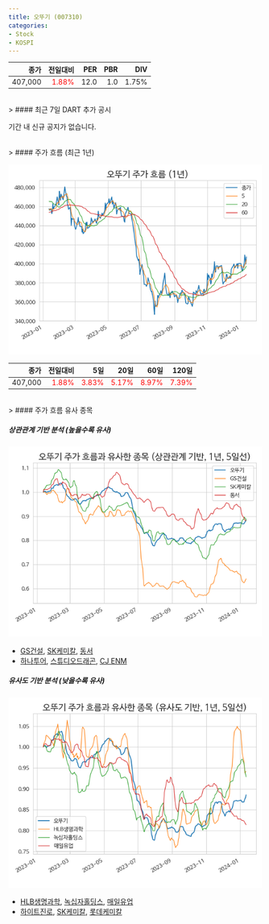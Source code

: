 ```yaml
---
title: 오뚜기 (007310)
categories:
- Stock
- KOSPI
---
```


|종가|전일대비|PER|PBR|DIV|
|---:|-------:|--:|--:|--:|
|407,000|<span style="color: red">1.88%</span>|12.0|1.0|1.75%|

<!-- more -->

<br>
> #### 최근 7일 DART 추가 공시

기간 내 신규 공지가 없습니다.

<br>
> #### 주가 흐름 (최근 1년)

![007310](/assets/images/stock/007310.png)

|종가|전일대비|5일|20일|60일|120일|
|---:|-------:|--:|---:|---:|----:|
|407,000|<span style="color: red">1.88%</span>|<span style="color: red">3.83%</span>|<span style="color: red">5.17%</span>|<span style="color: red">8.97%</span>|<span style="color: red">7.39%</span>|

<br>
> #### 주가 흐름 유사 종목

##### 상관관계 기반 분석 (높을수록 유사)
![007310](/assets/images/stock/007310_corr.png)
- [GS건설](/006360/), [SK케미칼](/285130/), [동서](/026960/)
- [하나투어](/039130/), [스튜디오드래곤](/253450/), [CJ ENM](/035760/)

##### 유사도 기반 분석 (낮을수록 유사)
![007310](/assets/images/stock/007310_sim.png)
- [HLB생명과학](/067630/), [녹십자홀딩스](/005250/), [매일유업](/267980/)
- [하이트진로](/000080/), [SK케미칼](/285130/), [롯데케미칼](/011170/)
